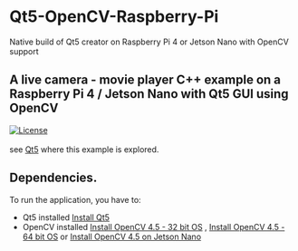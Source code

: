 # Qt5-OpenCV-Raspberry-Pi
Native build of Qt5 creator on Raspberry Pi 4 or Jetson Nano with OpenCV support
## A live camera - movie player C++ example on a Raspberry Pi 4 / Jetson Nano with Qt5 GUI using OpenCV <br/> 
[![License](https://img.shields.io/badge/License-Apache%202.0-blue.svg)](https://opensource.org/licenses/Apache-2.0)<br/><br/>
see [Qt5](https://qengineering.eu/install-qt5-with-opencv-on-raspberry-pi-4.html) where this example is explored. 
## Dependencies.
To run the application, you have to:
- Qt5 installed [Install Qt5](https://qengineering.eu/install-qt5-with-opencv-on-raspberry-pi-4.html)<br/>
- OpenCV installed [Install OpenCV 4.5 - 32 bit OS](https://qengineering.eu/install-opencv-4.5-on-raspberry-pi-4.html)  ,  [Install OpenCV 4.5 - 64 bit OS](https://qengineering.eu/install-opencv-4.5-on-raspberry-64-os.html) or [Install OpenCV 4.5 on Jetson Nano](https://qengineering.eu/install-opencv-4.5-on-jetson-nano.html) <br/>
